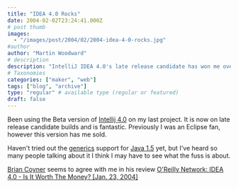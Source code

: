 ```yaml
---
title: "IDEA 4.0 Rocks"
date: 2004-02-02T23:24:41.000Z
# post thumb
images:
  - "/images/post/2004/02/2004-idea-4-0-rocks.jpg"
#author
author: "Martin Woodward"
# description
description: "IntelliJ IDEA 4.0's late release candidate has won me over from Eclipse, and I'm eager to explore its Java 1.5 generics support."
# Taxonomies
categories: ["maker", "web"]
tags: ["blog", "archive"]
type: "regular" # available type (regular or featured)
draft: false
---
```


Been using the Beta version of [Intellij 4.0](http://www.intellij.com) on my last project. It is now on late release candidate builds and is fantastic. Previously I was an Eclipse fan, however this version has me sold.

Haven't tried out the [generics](http://jcp.org/en/jsr/detail?id=14) support for [Java 1.5](http://java.sun.com/j2se/1.5.0/) yet, but I've heard so many people talking about it I think I may have to see what the fuss is about.

[Brian Coyner](http://www.oreillynet.com/pub/au/1078) seems to agree with me in his review [O'Reilly Network: IDEA 4.0 - Is It Worth The Money? [Jan. 23, 2004]](http://www.oreillynet.com/pub/wlg/4268)
